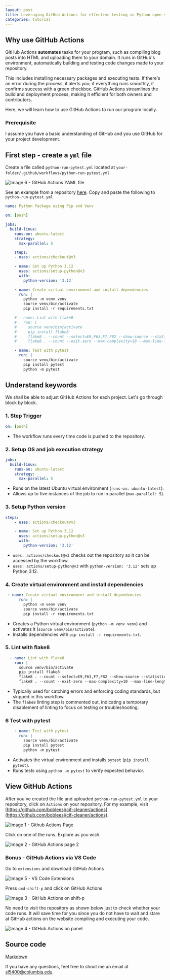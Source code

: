 ```yaml
---
layout: post
title: Leveraging GitHub Actions for effective testing in Python open-source projects
categories: tutorial
---
```


## Why use GitHub Actions
GitHub Actions **automates** tasks for your program, such as compiling blog posts into HTML and uploading them to your domain. It runs in GitHub's environment, automatically building and testing code changes made to your repository.

This includes installing necessary packages and executing tests. If there's an error during the process, it alerts you; if everything runs smoothly, it confirms success with a green checkbox. GitHub Actions streamlines the build and deployment process, making it efficient for both owners and contributors.

Here, we will learn how to use GitHub Actions to run our program locally. 

### Prerequisite
I assume you have a basic understanding of GitHub and you use GitHub for your project development.

## First step - create a `yml` file
Create a file called `python-run-pytest.yml` located at `your-folder/.github/workflows/python-run-pytest.yml`.

![Image 6 - GitHub Actions YAML file](/files/blog/2024-03-04-github-actions/img/6.png)

See an example from a repository [here](https://github.com/bobleesj/cif-cleaner/blob/main/.github/workflows/python-run-pytest.yml). Copy and paste the following to `python-run-pytest.yml`

```yaml
name: Python Package using Pip and Venv

on: [push]

jobs:
  build-linux:
    runs-on: ubuntu-latest
    strategy:
      max-parallel: 5

    steps:
    - uses: actions/checkout@v3

    - name: Set up Python 3.12
      uses: actions/setup-python@v3
      with:
        python-version: '3.12'

    - name: Create virtual environment and install dependencies
      run: |
        python -m venv venv
        source venv/bin/activate
        pip install -r requirements.txt

    # - name: Lint with flake8
    #   run: |
    #     source venv/bin/activate
    #     pip install flake8
    #     flake8 . --count --select=E9,F63,F7,F82 --show-source --statistics
    #     flake8 . --count --exit-zero --max-complexity=10 --max-line-length=127 --statistics

    - name: Test with pytest
      run: |
        source venv/bin/activate
        pip install pytest
        python -m pytest
```



## Understand keywords
We shall be able to adjust GitHub Actions for each project. Let's go through block by block.

### 1. Step Trigger
```yaml
on: [push]
```
- The workflow runs every time code is pushed to the repository.

### 2. Setup OS and job execution strategy
```yaml
jobs:
  build-linux:
    runs-on: ubuntu-latest
    strategy:
      max-parallel: 5
```

- Runs on the latest Ubuntu virtual environment (`runs-on: ubuntu-latest`).
- Allows up to five instances of the job to run in parallel (`max-parallel: 5`).

### 3. Setup Python version

```yaml
steps:
    - uses: actions/checkout@v3

    - name: Set up Python 3.12
      uses: actions/setup-python@v3
      with:
        python-version: '3.12'
```

- `uses: actions/checkout@v3` checks out the repository so it can be accessed by the workflow.
- `uses: actions/setup-python@v3` with `python-version: '3.12'` sets up Python 3.12.


### 4. Create virtual environment and install dependencies
   
```yaml
 - name: Create virtual environment and install dependencies
      run: |
        python -m venv venv
        source venv/bin/activate
        pip install -r requirements.txt
```

- Creates a Python virtual environment (`python -m venv venv`) and activates it (`source venv/bin/activate`). 
- Installs dependencies with `pip install -r requirements.txt`.

### 5. Lint with flake8
```yaml
  - name: Lint with flake8
    run: |
      source venv/bin/activate
      pip install flake8
      flake8 . --count --select=E9,F63,F7,F82 --show-source --statistics
      flake8 . --count --exit-zero --max-complexity=10 --max-line-length=127 --statistics
```

- Typically used for catching errors and enforcing coding standards, but skipped in this workflow.
- The `flake8` linting step is commented out, indicating a temporary disablement of linting to focus on testing or troubleshooting.

### 6 Test with pytest
```yaml
    - name: Test with pytest
      run: |
        source venv/bin/activate
        pip install pytest
        python -m pytest
```

- Activates the virtual environment and installs `pytest` (`pip install pytest`).
- Runs tests using `python -m pytest` to verify expected behavior.


## View GitHub Actions
After you've created the file and uploaded `python-run-pytest.yml` to your repository, click on `Actions` on your repository. For my example, visit [https://github.com/bobleesj/cif-cleaner/actions](https://github.com/bobleesj/cif-cleaner/actions). 

![Image 1 - Github Actions Page](/files/blog/2024-03-04-github-actions/img/1.png)

Click on one of the runs. Explore as you wish.

![Image 2 - GitHub Actions page 2](/files/blog/2024-03-04-github-actions/img/2.png)

### Bonus - GitHub Actions via VS Code

Go to `extensions` and download GitHub Actions

![Image 5 - VS Code Extensions](/files/blog/2024-03-04-github-actions/img/5.png)

Press `cmd-shift-p` and click on GitHub Actions

![Image 3 - GitHub Actions on shift-p](/files/blog/2024-03-04-github-actions/img/3.png)

No need to visit the repository as shown below just to check whether your code runs. It will save time for you since you do not have to wait and stare at GitHub actions on the website compiling and executing your code.

![Image 4 - GitHub Actions on panel](/files/blog/2024-03-04-github-actions/img/4.png)


## Source code
[Markdown](https://github.com/bobleesj/bobleesj.github.io/blob/main/_posts/2024-03-03-github-actions.md)

If you have any questions, feel free to shoot me an email at [sl5400@columbia.edu](mailto:sl5400@columbia.edu).
